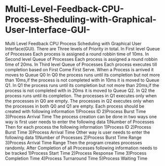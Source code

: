 # Multi-Level-Feedback-CPU-Process-Sheduling-with-Graphical-User-Interface-GUI-
Multi Level Feedback CPU Process Scheduling with Graphical User Interface(GUI).
There are Three levels of Priority in total.
In First level Queue of Processes Each process is assigned a round robbin time of 10ms.
In Second level Queue of Processes Each process is assigned a round robbin time of 20ms.
In Third level Queue of Processes Each process executes till completion based on First Come First Serve.
When a Process is arrived it moves to Queue Q0
In Q0 the process runs until its completion but not more than 10ms,if the process is not completed with in 10ms it is moved to Queue Q1. 
In Q1 the process runs until its completion but not more than 20ms,if the process is not completed with in 20ms it is moved to Queue Q2.
In Q2 the process runs until its completion.
The processes in Q1 executes only when the processes in Q0 are empty.
The processes in Q2 executes only when the processes in both Q0 and Q1 are empty.
Each process should be created with following information
1)Process ID
2)Process Burst Time
3)Process Arrival Time
The process creation can be done in two ways
one way is first user needs to enter the following data
1)Number of Processes
Then for each process the following information 
1)Process ID
2)Process Burst Time
3)Process Arrival Time
Other way is user needs to enter the following data
1)Number of Processes
2)Process Burst Time Range
3)Process Arrival Time Range
Then the program creates processes randomly.
After Completion of all Processes following information needs to be tracked
1)Process Start Time
2)Process Response Time
3)Process Completion Time
4)Process Turnaround Time
5)Process Waiting Time
